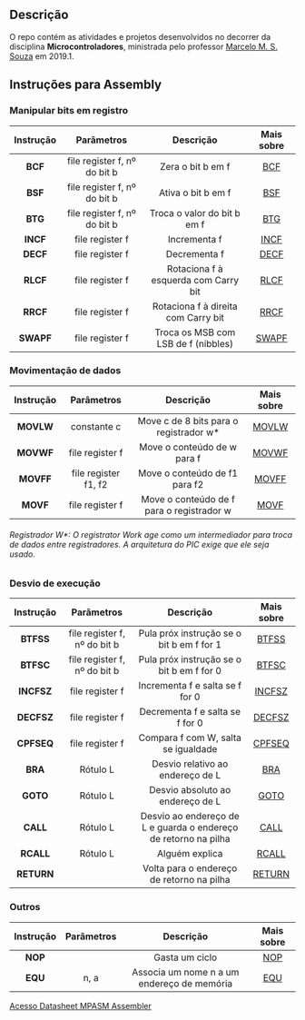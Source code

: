 
## Descrição
  O repo contém as atividades e projetos desenvolvidos no decorrer da disciplina **Microcontroladores**, ministrada pelo professor [Marcelo M. S. Souza](https://github.com/mmssouza) em 2019.1.
  
## Instruções para Assembly

### Manipular bits em registro

|Instrução|Parâmetros|Descrição|Mais sobre|
|:-:|:-:|:-:|:-:|
|**BCF**| file register f, nº do bit b | Zera o bit b em f | [BCF](http://technology.niagarac.on.ca/staff/mboldin/18F_Instruction_Set/BCF.html)
|**BSF**|  file register f, nº do bit b | Ativa o bit b em f | [BSF](http://technology.niagarac.on.ca/staff/mboldin/18F_Instruction_Set/BSF.html)
|**BTG**|  file register f, nº do bit b | Troca o valor do bit b em f | [BTG](http://technology.niagarac.on.ca/staff/mboldin/18F_Instruction_Set/BTG.html)
|**INCF**|  file register f | Incrementa f | [INCF](http://technology.niagarac.on.ca/staff/mboldin/18F_Instruction_Set/INCF.html)
|**DECF**|  file register f | Decrementa f | [DECF](http://technology.niagarac.on.ca/staff/mboldin/18F_Instruction_Set/DECF.html)
|**RLCF**|  file register f | Rotaciona f à esquerda com Carry bit | [RLCF](http://technology.niagarac.on.ca/staff/mboldin/18F_Instruction_Set/RLCF.html)
|**RRCF**|  file register f | Rotaciona f à direita com Carry bit | [RRCF](http://technology.niagarac.on.ca/staff/mboldin/18F_Instruction_Set/RRCF.html)
|**SWAPF**| file register f  | Troca os MSB com LSB de f (nibbles) | [SWAPF](http://technology.niagarac.on.ca/staff/mboldin/18F_Instruction_Set/SWAPF.html)

### Movimentação de dados 

|Instrução|Parâmetros|Descrição|Mais sobre|
|:-:|:-:|:-:|:-:|
|**MOVLW**| constante c | Move c de 8 bits para o registrador w* | [MOVLW](http://technology.niagarac.on.ca/staff/mboldin/18F_Instruction_Set/MOVLW.html)|
|**MOVWF**| file register f | Move o conteúdo de w para f | [MOVWF](http://technology.niagarac.on.ca/staff/mboldin/18F_Instruction_Set/MOVWF.html)
|**MOVFF**| file register f1, f2 | Move o conteúdo de f1 para f2 | [MOVFF](http://technology.niagarac.on.ca/staff/mboldin/18F_Instruction_Set/MOVFF.html)|
|**MOVF**| file register f | Move o conteúdo de f para o registrador w | [MOVF](http://technology.niagarac.on.ca/staff/mboldin/18F_Instruction_Set/MOVWF.html)

###### Registrador W*: O *registrator Work* age como um intermediador para troca de dados entre registradores. A arquitetura do PIC exige que ele seja usado.

### Desvio de execução

|Instrução|Parâmetros|Descrição|Mais sobre|
|:-:|:-:|:-:|:-:|
|**BTFSS**|  file register f, nº do bit b | Pula próx instrução se o bit b em f for 1 | [BTFSS](http://technology.niagarac.on.ca/staff/mboldin/18F_Instruction_Set/BTFSS.html)
|**BTFSC**|  file register f, nº do bit b | Pula próx instrução se o bit b em f for 0 | [BTFSC](http://technology.niagarac.on.ca/staff/mboldin/18F_Instruction_Set/BTFSC.html)
|**INCFSZ**| file register f | Incrementa f e salta se f for 0 | [INCFSZ](http://technology.niagarac.on.ca/staff/mboldin/18F_Instruction_Set/INCFSZ.html)
|**DECFSZ**| file register f | Decrementa f e salta se f for 0 | [DECFSZ](http://technology.niagarac.on.ca/staff/mboldin/18F_Instruction_Set/DECFSZ.html)
|**CPFSEQ**| file register f | Compara f com W, salta se igualdade | [CPFSEQ](http://technology.niagarac.on.ca/staff/mboldin/18F_Instruction_Set/CPFSEQ.html)
|**BRA**| Rótulo L | Desvio relativo ao endereço de L | [BRA](http://technology.niagarac.on.ca/staff/mboldin/18F_Instruction_Set/BRA.html)
|**GOTO**| Rótulo L | Desvio absoluto ao endereço de L | [GOTO](http://technology.niagarac.on.ca/staff/mboldin/18F_Instruction_Set/GOTO.html)
|**CALL**| Rótulo L | Desvio ao endereço de L e guarda o endereço de retorno na pilha | [CALL](http://technology.niagarac.on.ca/staff/mboldin/18F_Instruction_Set/CALL.html)
|**RCALL**| Rótulo L | Alguém explica | [RCALL](http://technology.niagarac.on.ca/staff/mboldin/18F_Instruction_Set/RCALL.html)
|**RETURN**| | Volta para o endereço de retorno na pilha | [RETURN](http://technology.niagarac.on.ca/staff/mboldin/18F_Instruction_Set/RETURN.html)|

### Outros

|Instrução|Parâmetros|Descrição|Mais sobre|
|:-:|:-:|:-:|:-:|
|**NOP**| | Gasta um ciclo | [NOP](http://technology.niagarac.on.ca/staff/mboldin/18F_Instruction_Set/NOP.html)|
|**EQU**| n, a | Associa um nome n a um endereço de memória | [EQU](http://www.keil.com/support/man/docs/armasm/armasm_dom1361290008953.htm)


[Acesso Datasheet MPASM Assembler](http://ww1.microchip.com/downloads/en/devicedoc/33014j.pdf)


